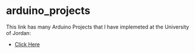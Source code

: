 # arduino_projects


This link has many Arduino Projects that I have implemeted at the University of Jordan: 

* [Click Here](https://drive.google.com/drive/folders/1FRDxNkj0bsLPRnJziKOhnCzwc3nF_A4a?usp=sharing)
